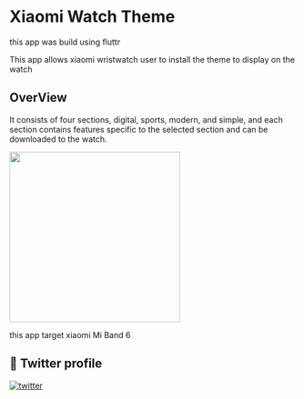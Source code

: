 # Xiaomi Watch Theme 

this app was build using fluttr 

This app allows xiaomi wristwatch user to install the theme to display on the watch

## OverView

It consists of four sections, digital, sports, modern, and simple, and each section contains features specific to the selected section and can be downloaded to the watch.


<img src="https://user-images.githubusercontent.com/102732045/202941157-05806f71-1a95-4304-a66e-2a2a662ad856.gif"  width="300"/> 

this app target xiaomi Mi Band 6

## 🔗 Twitter profile 
[![twitter](https://img.shields.io/badge/twitter-1DA1F2?style=for-the-badge&logo=twitter&logoColor=white)](https://twitter.com/Md7oHe)
